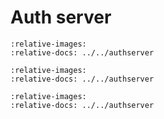 # Auth server

```{include} ../../authserver/README.md
:relative-images:
:relative-docs: ../../authserver
```

```{include} ../../authserver/README-UPGRADE.md
:relative-images:
:relative-docs: ../../authserver
```

```{include} ../../authserver/README-building.md
:relative-images:
:relative-docs: ../../authserver
```

